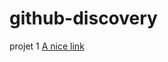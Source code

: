# github-discovery
projet 1
[A nice link](https://peertube.xyz/videos/watch/db5ecbe5-bd6e-471a-b00d-869b08bc738d)
